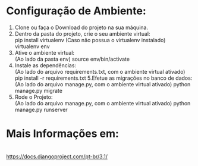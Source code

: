 # Configuração de Ambiente:
1. Clone ou faça o Download do projeto na sua máquina.
2. Dentro da pasta do projeto, crie o seu ambiente virtual:
  <br>pip install virtualenv (Caso não possua o virtualenv instalado)
  <br>virtualenv env
3. Ative o ambiente virtual:
  <br>(Ao lado da pasta env) source env/bin/activate
4. Instale as dependências:
  <br>(Ao lado do arquivo requirements.txt, com o ambiente virtual ativado) pip install -r requirements.txt
5.Efetue as migrações no banco de dados:
  <br>(Ao lado do arquivo manage.py, com o ambiente virtual ativado) python manage.py migrate
6. Rode o Projeto:
  <br>(Ao lado do arquivo manage.py, com o ambiente virtual ativado) python manage.py runserver

# Mais Informações em:
<br>https://docs.djangoproject.com/pt-br/3.1/

